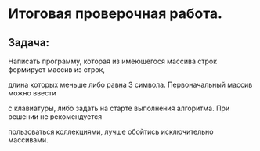 
# **Итоговая проверочная работа.**

## **Задача:**

Написать программу, которая из имеющегося массива строк формирует массив из строк, 

длина которых меньше либо равна 3 символа. Первоначальный массив можно ввести 

с клавиатуры, либо задать на старте выполнения алгоритма. При решении не рекомендуется

пользоваться коллекциями, лучше обойтись исключительно массивами.



